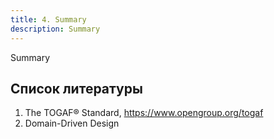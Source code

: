 ```yaml
---
title: 4. Summary
description: Summary
---
```


Summary

## Список литературы 
1. The TOGAF® Standard, https://www.opengroup.org/togaf
2. Domain-Driven Design
